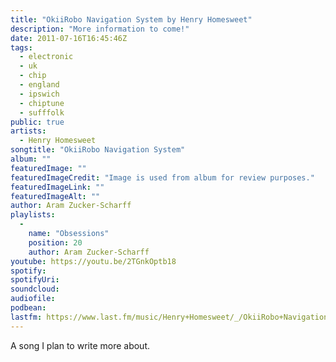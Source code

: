 ```yaml
---
title: "OkiiRobo Navigation System by Henry Homesweet"
description: "More information to come!"
date: 2011-07-16T16:45:46Z
tags:
  - electronic
  - uk
  - chip
  - england
  - ipswich
  - chiptune
  - sufffolk
public: true
artists:
  - Henry Homesweet
songtitle: "OkiiRobo Navigation System"
album: ""
featuredImage: ""
featuredImageCredit: "Image is used from album for review purposes."
featuredImageLink: ""
featuredImageAlt: ""
author: Aram Zucker-Scharff
playlists:
  -
    name: "Obsessions"
    position: 20
    author: Aram Zucker-Scharff
youtube: https://youtu.be/2TGnkOptb18
spotify: 
spotifyUri: 
soundcloud:
audiofile:
podbean:
lastfm: https://www.last.fm/music/Henry+Homesweet/_/OkiiRobo+Navigation+System
---
```


A song I plan to write more about.
		